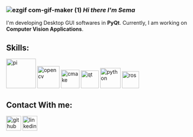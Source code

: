 ### ![ezgif com-gif-maker (1)](https://user-images.githubusercontent.com/78825912/181375979-6fa7fc4c-0c22-4896-89b8-cbe1d19e14de.gif) *Hi there I'm Sema*


I'm developing Desktop GUI softwares in **PyQt**.
Currently, I am working on **Computer Vision Applications**.



## Skills:


[<img src='https://user-images.githubusercontent.com/78825912/199561294-7f293827-66fb-42c9-9503-b12889de8ea8.png' alt='pi' height='80'>](https://www.raspberrypi.org/)
[<img src='https://user-images.githubusercontent.com/78825912/199560789-0c202f39-caad-4f9c-8f2f-ce3d17311e0d.png' alt='opencv' height='60'>](https://opencv.org/)
[<img src='https://user-images.githubusercontent.com/78825912/199557760-21e877f9-f182-4967-b4c4-d0fcb3f35af7.png' alt='cmake' height='50'>](https://cmake.org/)
[<img src='https://user-images.githubusercontent.com/78825912/199564000-32c0246f-35cd-40ec-a97e-e400270426ba.png' alt='qt' height='48'>](https://www.qt.io/)
[<img src='https://user-images.githubusercontent.com/78825912/199562344-2f16a174-1f16-4764-ab8a-aad7067ff6b9.png' alt='python' height='55'>](https://www.python.org/)
[<img src='https://user-images.githubusercontent.com/78825912/199563197-02830416-1346-41a0-8b5a-f7f094a77c98.png' alt='ros' height='46'>](https://www.ros.org/)







## Contact With me:

[<img src='https://cdn.jsdelivr.net/npm/simple-icons@3.0.1/icons/github.svg' alt='github' height='40'>](https://github.com/semaegrii)  [<img src='https://cdn.jsdelivr.net/npm/simple-icons@3.0.1/icons/linkedin.svg' alt='linkedin' height='40'>](https://www.linkedin.com/in/semaegrii/)  
